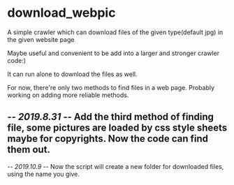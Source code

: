 # download_webpic
A simple crawler which can download files of the given type(default jpg) in the given website page

Maybe useful and convenient to be add into a larger and stronger crawler code:)

It can run alone to download the files as well.

For now, there're only two methods to find files in a web page. Probably working on adding more reliable methods.

-*- 2019.8.31 -*-
Add the third method of finding file, some pictures are loaded by css style sheets maybe for copyrights. Now the code can find them out.
--
-*- 2019.10.9 -*-
Now the script will create a new folder for downloaded files, using the name you give.
